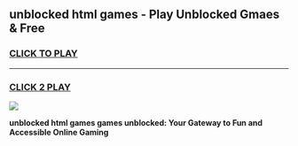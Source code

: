 
## unblocked html games - Play Unblocked Gmaes & Free
<h3>
<a href="https://premium.freeplayer.one?title=unblocked_html_games&ref=19F">CLICK TO PLAY</a></h3>
<hr>

<h3>
<a href="https://premium.freeplayer.one?title=unblocked_html_games&ref=19F">CLICK 2 PLAY</a>
  
</h3>

<a href="https://premium.freeplayer.one?title=unblocked_html_games&ref=19F/"><img src="https://clearcache.store/games.png"></a>


**unblocked html games games unblocked: Your Gateway to Fun and Accessible Online Gaming**
